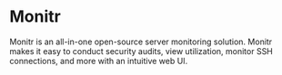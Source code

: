 # Monitr
Monitr is an all-in-one open-source server monitoring solution. Monitr makes it easy to conduct security audits, view utilization, monitor SSH connections, and more with an intuitive web UI.
